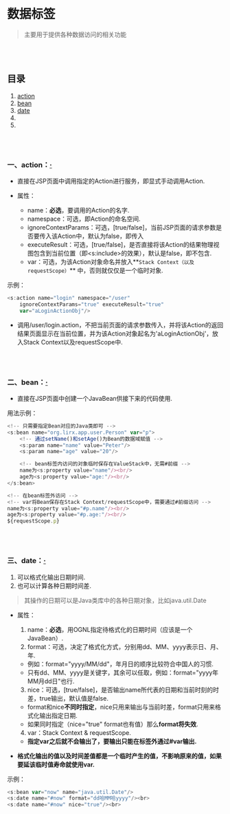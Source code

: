 # 数据标签
> 主要用于提供各种数据访问的相关功能

<br><br>

## 目录

1. [action](#一action)
2. [bean](#bean)
3. [date](#三date)
4.
5.

<br><br>

### 一、action：[·](#目录)
- 直接在JSP页面中调用指定的Action进行服务，即显式手动调用Action.

- 属性：
  - name：**必选**，要调用的Action的名字.
  - namespace：可选，即Action的命名空间.
  - ignoreContextParams：可选，[true/false]，当前JSP页面的请求参数是否要传入该Action中，默认为false，即传入
  - executeResult：可选，[true/false]，是否直接将该Action的结果物理视图包含到当前位置（即<s:include>的效果），默认是false，即不包含.
  - var：可选，为该Action对象命名并放入**`Stack Context（以及requestScope）`** 中，否则就仅仅是一个临时对象.

示例：
```js
<s:action name="login" namespace="/user"
    ignoreContextParams="true" executeResult="true"
    var="aLoginActionObj"/>
```
- 调用/user/login.action，不把当前页面的请求参数传入，并将该Action的返回结果页面显示在当前位置，并为该Action对象起名为'aLoginActionObj'，放入Stack Context以及requestScope中.

<br><br>

### 二、bean：[·](#目录)
- 直接在JSP页面中创建一个JavaBean供接下来的代码使用.

用法示例：
```js
<!-- 只需要指定Bean对应的Java类即可 -->
<s:bean name="org.lirx.app.user.Person" var="p">
    <!-- 通过setName()和setAge()为Bean的数据域赋值 -->
    <s:param name="name" value="Peter"/>
    <s:param name="age" value="20"/>

    <!-- bean标签内访问的对象临时保存在ValueStack中，无需#前缀 -->
    name为<s:property value="name"/><br/>
    age为<s:property value="age:"/><br/>
</s:bean>

<!-- 在bean标签外访问 -->
<!-- var将Bean保存在Stack Context/requestScope中，需要通过#前缀访问 -->
name为<s:property value="#p.name"/><br/>
age为<s:property value="#p.age:"/><br/>
${requestScope.p}
```

<br><br>

### 三、date：[·](#目录)
1. 可以格式化输出日期时间.
2. 也可以计算各种日期时间差.
> 其操作的日期可以是Java类库中的各种日期对象，比如java.util.Date


- 属性：
  1. name：**必选**，用OGNL指定待格式化的日期时间（应该是一个JavaBean）.
  2. format：可选，决定了格式化方式，分别用dd、MM、yyyy表示日、月、年.
    - 例如：format="yyyy/MM/dd"，年月日的顺序比较符合中国人的习惯.
    - 只有dd、MM、yyyy是关键字，其余可以任取，例如：format="yyyy年MM月dd日"也行.
  3. nice：可选，[true/false]，是否输出name所代表的日期和当前时刻的时差，true输出，默认值是false.
    - format和nice**不同时指定**，nice只用来输出与当前时差，format只用来格式化输出指定日期.
    - 如果同时指定（nice="true" format也有值）那么**format将失效**.
  4. var：Stack Context & requestScope.
    - **指定var之后就不会输出了，要输出只能在标签外通过#var输出.**


- **格式化输出的值以及时间差值都是一个临时产生的值，不影响原来的值，如果要延该临时值寿命就使用var.**

示例：
```js
<s:bean var="now" name="java.util.Date"/>
<s:date name="#now" format="dd哈MM哈yyyy"/><br>
<s:date name="#now" nice="true"/><br>
```
